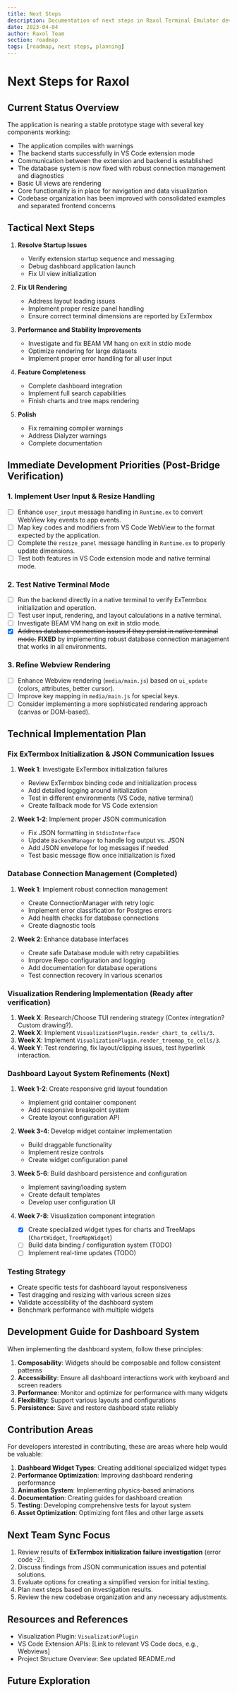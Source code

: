 ```yaml
---
title: Next Steps
description: Documentation of next steps in Raxol Terminal Emulator development
date: 2023-04-04
author: Raxol Team
section: roadmap
tags: [roadmap, next steps, planning]
---
```


# Next Steps for Raxol

## Current Status Overview

The application is nearing a stable prototype stage with several key components working:

- The application compiles with warnings
- The backend starts successfully in VS Code extension mode
- Communication between the extension and backend is established
- The database system is now fixed with robust connection management and diagnostics
- Basic UI views are rendering
- Core functionality is in place for navigation and data visualization
- Codebase organization has been improved with consolidated examples and separated frontend concerns

## Tactical Next Steps

1. **Resolve Startup Issues**

   - Verify extension startup sequence and messaging
   - Debug dashboard application launch
   - Fix UI view initialization

2. **Fix UI Rendering**

   - Address layout loading issues
   - Implement proper resize panel handling
   - Ensure correct terminal dimensions are reported by ExTermbox

3. **Performance and Stability Improvements**

   - Investigate and fix BEAM VM hang on exit in stdio mode
   - Optimize rendering for large datasets
   - Implement proper error handling for all user input

4. **Feature Completeness**

   - Complete dashboard integration
   - Implement full search capabilities
   - Finish charts and tree maps rendering

5. **Polish**
   - Fix remaining compiler warnings
   - Address Dialyzer warnings
   - Complete documentation

## Immediate Development Priorities (Post-Bridge Verification)

### 1. Implement User Input & Resize Handling

- [ ] Enhance `user_input` message handling in `Runtime.ex` to convert WebView key events to app events.
- [ ] Map key codes and modifiers from VS Code WebView to the format expected by the application.
- [ ] Complete the `resize_panel` message handling in `Runtime.ex` to properly update dimensions.
- [ ] Test both features in VS Code extension mode and native terminal mode.

### 2. Test Native Terminal Mode

- [ ] Run the backend directly in a native terminal to verify ExTermbox initialization and operation.
- [ ] Test user input, rendering, and layout calculations in a native terminal.
- [ ] Investigate BEAM VM hang on exit in stdio mode.
- [x] ~~Address database connection issues if they persist in native terminal mode.~~ **FIXED** by implementing robust database connection management that works in all environments.

### 3. Refine Webview Rendering

- [ ] Enhance Webview rendering (`media/main.js`) based on `ui_update` (colors, attributes, better cursor).
- [ ] Improve key mapping in `media/main.js` for special keys.
- [ ] Consider implementing a more sophisticated rendering approach (canvas or DOM-based).

## Technical Implementation Plan

### Fix ExTermbox Initialization & JSON Communication Issues

1. **Week 1**: Investigate ExTermbox initialization failures

   - Review ExTermbox binding code and initialization process
   - Add detailed logging around initialization
   - Test in different environments (VS Code, native terminal)
   - Create fallback mode for VS Code extension

2. **Week 1-2**: Implement proper JSON communication
   - Fix JSON formatting in `StdioInterface`
   - Update `BackendManager` to handle log output vs. JSON
   - Add JSON envelope for log messages if needed
   - Test basic message flow once initialization is fixed

### Database Connection Management (Completed)

1. **Week 1**: Implement robust connection management

   - Create ConnectionManager with retry logic
   - Implement error classification for Postgres errors
   - Add health checks for database connections
   - Create diagnostic tools

2. **Week 2**: Enhance database interfaces
   - Create safe Database module with retry capabilities
   - Improve Repo configuration and logging
   - Add documentation for database operations
   - Test connection recovery in various scenarios

### Visualization Rendering Implementation (Ready after verification)

1. **Week X**: Research/Choose TUI rendering strategy (Contex integration? Custom drawing?).
2. **Week X**: Implement `VisualizationPlugin.render_chart_to_cells/3`.
3. **Week X**: Implement `VisualizationPlugin.render_treemap_to_cells/3`.
4. **Week Y**: Test rendering, fix layout/clipping issues, test hyperlink interaction.

### Dashboard Layout System Refinements (Next)

1. **Week 1-2**: Create responsive grid layout foundation

   - Implement grid container component
   - Add responsive breakpoint system
   - Create layout configuration API

2. **Week 3-4**: Develop widget container implementation

   - Build draggable functionality
   - Implement resize controls
   - Create widget configuration panel

3. **Week 5-6**: Build dashboard persistence and configuration

   - Implement saving/loading system
   - Create default templates
   - Develop user configuration UI

4. **Week 7-8**: Visualization component integration
   - [x] Create specialized widget types for charts and TreeMaps (`ChartWidget`, `TreeMapWidget`)
   - [ ] Build data binding / configuration system (TODO)
   - [ ] Implement real-time updates (TODO)

### Testing Strategy

- Create specific tests for dashboard layout responsiveness
- Test dragging and resizing with various screen sizes
- Validate accessibility of the dashboard system
- Benchmark performance with multiple widgets

## Development Guide for Dashboard System

When implementing the dashboard system, follow these principles:

1. **Composability**: Widgets should be composable and follow consistent patterns
2. **Accessibility**: Ensure all dashboard interactions work with keyboard and screen readers
3. **Performance**: Monitor and optimize for performance with many widgets
4. **Flexibility**: Support various layouts and configurations
5. **Persistence**: Save and restore dashboard state reliably

## Contribution Areas

For developers interested in contributing, these are areas where help would be valuable:

1. **Dashboard Widget Types**: Creating additional specialized widget types
2. **Performance Optimization**: Improving dashboard rendering performance
3. **Animation System**: Implementing physics-based animations
4. **Documentation**: Creating guides for dashboard creation
5. **Testing**: Developing comprehensive tests for layout system
6. **Asset Optimization**: Optimizing font files and other large assets

## Next Team Sync Focus

1. Review results of **ExTermbox initialization failure investigation** (error code -2).
2. Discuss findings from JSON communication issues and potential solutions.
3. Evaluate options for creating a simplified version for initial testing.
4. Plan next steps based on investigation results.
5. Review the new codebase organization and any necessary adjustments.

## Resources and References

- Visualization Plugin: `VisualizationPlugin`
- VS Code Extension APIs: [Link to relevant VS Code docs, e.g., Webviews]
- Project Structure Overview: See updated README.md

## Future Exploration
